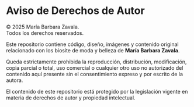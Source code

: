 # Aviso de Derechos de Autor

© 2025 María Barbara Zavala.  
Todos los derechos reservados.  

Este repositorio contiene código, diseño, imágenes y contenido original relacionado con los biosite de moda y belleza de **María Barbara Zavala**.  

Queda estrictamente prohibida la reproducción, distribución, modificación, copia parcial o total, uso comercial o cualquier otro uso no autorizado del contenido aquí presente sin el consentimiento expreso y por escrito de la autora.  

El contenido de este repositorio está protegido por la legislación vigente en materia de derechos de autor y propiedad intelectual.

